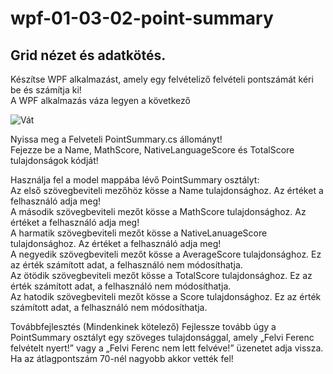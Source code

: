 # wpf-01-03-02-point-summary
## Grid nézet és adatkötés.

Készítse WPF alkalmazást, amely egy felvételiző felvételi pontszámát kéri be és számítja ki!  
A WPF alkalmazás váza legyen a következő  

![Vát](https://github.com/csarp-dotnet-core-wpf-task/wpf-01-04-02-point-summary/blob/main/point-summary.png)

Nyissa meg a Felveteli PointSummary.cs állományt!  
Fejezze be a Name, MathScore, NativeLanguageScore és TotalScore tulajdonságok kódját!  

Használja fel a model mappába lévő PointSummary osztályt:  
Az első szövegbeviteli mezőhöz kösse a Name tulajdonsághoz. Az értéket a felhasználó adja meg!  
A második szövegbeviteli mezőt kösse a MathScore tulajdonsághoz. Az értéket a felhasználó adja meg!  
A harmatik szövegbeviteli mezőt kösse a NativeLanuageScore tulajdonsághoz. Az értéket a felhasználó adja meg!  
A negyedik szövegbeviteli mezőt kösse a AverageScore tulajdonsághoz. Ez az érték számított adat, a felhasználó nem módosíthatja.  
Az ötödik szövegbeviteli mezőt kösse a TotalScore tulajdonsághoz. Ez az érték számított adat, a felhasználó nem módosíthatja.  
Az hatodik szövegbeviteli mezőt kösse a Score tulajdonsághoz. Ez az érték számított adat, a felhasználó nem módosíthatja.  

Továbbfejlesztés (Mindenkinek kötelező) 
Fejlessze tovább úgy a PointSummary osztályt egy szöveges tulajdonsággal, amely „Felvi Ferenc felvételt nyert!” vagy a „Felvi Ferenc nem lett felvéve!” üzenetet adja vissza. Ha az átlagpontszám 70-nél nagyobb akkor vették fel! 
